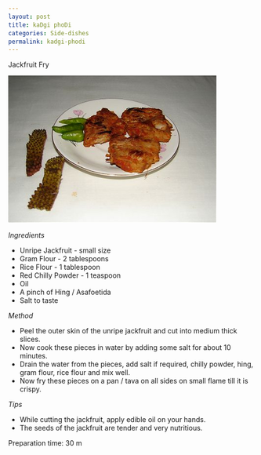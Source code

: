 ```yaml
---
layout: post
title: kaDgi phoDi
categories: Side-dishes
permalink: kadgi-phodi
---
```


Jackfruit Fry

<img src="/images/32t.jpg" style="height:300px;width:425px" />

_Ingredients_

* Unripe Jackfruit - small size
* Gram Flour - 2 tablespoons
* Rice Flour - 1 tablespoon
* Red Chilly Powder - 1 teaspoon
* Oil
* A pinch of Hing / Asafoetida
* Salt to taste

_Method_

* Peel the outer skin of the unripe jackfruit and cut into medium thick slices.
* Now cook these pieces in water by adding some salt for about 10 minutes.
* Drain the water from the pieces, add salt if required, chilly powder, hing, gram flour, rice flour and mix well.
* Now fry these pieces on a pan / tava on all sides on small flame till it is crispy.

_Tips_

* While cutting the jackfruit, apply edible oil on your hands.
* The seeds of the jackfruit are tender and very nutritious.

Preparation time: 30 m



